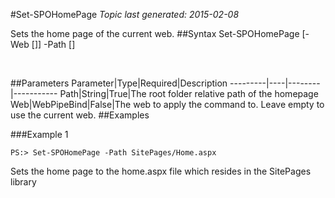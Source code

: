 #Set-SPOHomePage
*Topic last generated: 2015-02-08*

Sets the home page of the current web.
##Syntax
    Set-SPOHomePage [-Web [<WebPipeBind>]] -Path [<String>]

&nbsp;

##Parameters
Parameter|Type|Required|Description
---------|----|--------|-----------
Path|String|True|The root folder relative path of the homepage
Web|WebPipeBind|False|The web to apply the command to. Leave empty to use the current web.
##Examples

###Example 1
    
    PS:> Set-SPOHomePage -Path SitePages/Home.aspx

Sets the home page to the home.aspx file which resides in the SitePages library
